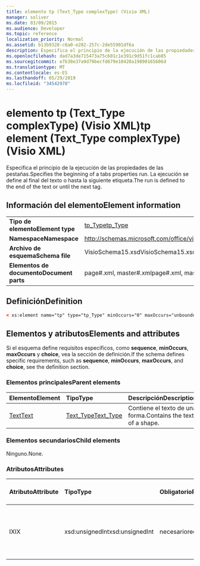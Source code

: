```yaml
---
title: elemento tp (Text_Type complexType) (Visio XML)
manager: soliver
ms.date: 03/09/2015
ms.audience: Developer
ms.topic: reference
localization_priority: Normal
ms.assetid: b13b9328-c6a0-e282-257c-2de55901df6a
description: Especifica el principio de la ejecución de las propiedades de las pestañas. La ejecución se define al final del texto o hasta la siguiente etiqueta.
ms.openlocfilehash: dad7a3de715473a75c601c1e391c9d51fc1cab85
ms.sourcegitcommit: e7b38e37a9d79becfd679e10420a19890165606d
ms.translationtype: MT
ms.contentlocale: es-ES
ms.lasthandoff: 05/29/2019
ms.locfileid: "34542978"
---
```

# <a name="tp-element-text_type-complextype-visio-xml"></a><span data-ttu-id="f2127-104">elemento tp (Text_Type complexType) (Visio XML)</span><span class="sxs-lookup"><span data-stu-id="f2127-104">tp element (Text_Type complexType) (Visio XML)</span></span>

<span data-ttu-id="f2127-105">Especifica el principio de la ejecución de las propiedades de las pestañas.</span><span class="sxs-lookup"><span data-stu-id="f2127-105">Specifies the beginning of a tabs properties run.</span></span> <span data-ttu-id="f2127-106">La ejecución se define al final del texto o hasta la siguiente etiqueta.</span><span class="sxs-lookup"><span data-stu-id="f2127-106">The run is defined to the end of the text or until the next tag.</span></span>
  
## <a name="element-information"></a><span data-ttu-id="f2127-107">Información del elemento</span><span class="sxs-lookup"><span data-stu-id="f2127-107">Element information</span></span>

|||
|:-----|:-----|
|<span data-ttu-id="f2127-108">**Tipo de elemento**</span><span class="sxs-lookup"><span data-stu-id="f2127-108">**Element type**</span></span> <br/> |[<span data-ttu-id="f2127-109">tp_Type</span><span class="sxs-lookup"><span data-stu-id="f2127-109">tp_Type</span></span>](tp_type-complextypevisio-xml.md) <br/> |
|<span data-ttu-id="f2127-110">**Namespace**</span><span class="sxs-lookup"><span data-stu-id="f2127-110">**Namespace**</span></span> <br/> |http://schemas.microsoft.com/office/visio/2012/main  <br/> |
|<span data-ttu-id="f2127-111">**Archivo de esquema**</span><span class="sxs-lookup"><span data-stu-id="f2127-111">**Schema file**</span></span> <br/> |<span data-ttu-id="f2127-112">VisioSchema15.xsd</span><span class="sxs-lookup"><span data-stu-id="f2127-112">VisioSchema15.xsd</span></span>  <br/> |
|<span data-ttu-id="f2127-113">**Elementos de documento**</span><span class="sxs-lookup"><span data-stu-id="f2127-113">**Document parts**</span></span> <br/> |<span data-ttu-id="f2127-114">page#.xml, master#.xml</span><span class="sxs-lookup"><span data-stu-id="f2127-114">page#.xml, master#.xml</span></span>  <br/> |
   
## <a name="definition"></a><span data-ttu-id="f2127-115">Definición</span><span class="sxs-lookup"><span data-stu-id="f2127-115">Definition</span></span>

```XML
< xs:element name="tp" type="tp_Type" minOccurs="0" maxOccurs="unbounded" ></xs:element >
```

## <a name="elements-and-attributes"></a><span data-ttu-id="f2127-116">Elementos y atributos</span><span class="sxs-lookup"><span data-stu-id="f2127-116">Elements and attributes</span></span>

<span data-ttu-id="f2127-117">Si el esquema define requisitos específicos, como **sequence**, **minOccurs**, **maxOccurs** y **choice**, vea la sección de definición.</span><span class="sxs-lookup"><span data-stu-id="f2127-117">If the schema defines specific requirements, such as **sequence**, **minOccurs**, **maxOccurs**, and **choice**, see the definition section.</span></span> 
  
### <a name="parent-elements"></a><span data-ttu-id="f2127-118">Elementos principales</span><span class="sxs-lookup"><span data-stu-id="f2127-118">Parent elements</span></span>

|<span data-ttu-id="f2127-119">**Elemento**</span><span class="sxs-lookup"><span data-stu-id="f2127-119">**Element**</span></span>|<span data-ttu-id="f2127-120">**Tipo**</span><span class="sxs-lookup"><span data-stu-id="f2127-120">**Type**</span></span>|<span data-ttu-id="f2127-121">**Descripción**</span><span class="sxs-lookup"><span data-stu-id="f2127-121">**Description**</span></span>|
|:-----|:-----|:-----|
|[<span data-ttu-id="f2127-122">Text</span><span class="sxs-lookup"><span data-stu-id="f2127-122">Text</span></span>](text-element-shapesheet_type-complextypevisio-xml.md) <br/> |[<span data-ttu-id="f2127-123">Text_Type</span><span class="sxs-lookup"><span data-stu-id="f2127-123">Text_Type</span></span>](text_type-complextypevisio-xml.md) <br/> |<span data-ttu-id="f2127-124">Contiene el texto de una forma.</span><span class="sxs-lookup"><span data-stu-id="f2127-124">Contains the text of a shape.</span></span>  <br/> |
   
### <a name="child-elements"></a><span data-ttu-id="f2127-125">Elementos secundarios</span><span class="sxs-lookup"><span data-stu-id="f2127-125">Child elements</span></span>

<span data-ttu-id="f2127-126">Ninguno.</span><span class="sxs-lookup"><span data-stu-id="f2127-126">None.</span></span>
  
### <a name="attributes"></a><span data-ttu-id="f2127-127">Atributos</span><span class="sxs-lookup"><span data-stu-id="f2127-127">Attributes</span></span>

|<span data-ttu-id="f2127-128">**Atributo**</span><span class="sxs-lookup"><span data-stu-id="f2127-128">**Attribute**</span></span>|<span data-ttu-id="f2127-129">**Tipo**</span><span class="sxs-lookup"><span data-stu-id="f2127-129">**Type**</span></span>|<span data-ttu-id="f2127-130">**Obligatorio**</span><span class="sxs-lookup"><span data-stu-id="f2127-130">**Required**</span></span>|<span data-ttu-id="f2127-131">**Descripción**</span><span class="sxs-lookup"><span data-stu-id="f2127-131">**Description**</span></span>|<span data-ttu-id="f2127-132">**Posibles valores**</span><span class="sxs-lookup"><span data-stu-id="f2127-132">**Possible values**</span></span>|
|:-----|:-----|:-----|:-----|:-----|
|<span data-ttu-id="f2127-133">IX</span><span class="sxs-lookup"><span data-stu-id="f2127-133">IX</span></span>  <br/> |<span data-ttu-id="f2127-134">xsd:unsignedInt</span><span class="sxs-lookup"><span data-stu-id="f2127-134">xsd:unsignedInt</span></span>  <br/> |<span data-ttu-id="f2127-135">necesario</span><span class="sxs-lookup"><span data-stu-id="f2127-135">required</span></span>  <br/> |<span data-ttu-id="f2127-136">Índice basado en cero del elemento dentro de su elemento primario.</span><span class="sxs-lookup"><span data-stu-id="f2127-136">The zero-based index of the element within its parent element.</span></span>  <br/> |<span data-ttu-id="f2127-137">Valores del tipo xsd:unsignedInt.</span><span class="sxs-lookup"><span data-stu-id="f2127-137">Values of the xsd:unsignedInt type.</span></span>  <br/> |
   

